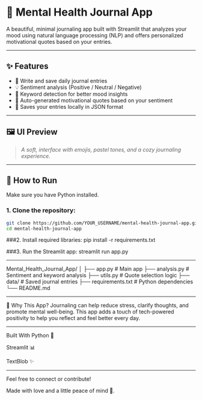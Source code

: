 # 🧠 Mental Health Journal App

A beautiful, minimal journaling app built with Streamlit that analyzes your mood using natural language processing (NLP) and offers personalized motivational quotes based on your entries.

---

## ✨ Features

- 📝 Write and save daily journal entries
- 💡 Sentiment analysis (Positive / Neutral / Negative)
- 🧠 Keyword detection for better mood insights
- 💬 Auto-generated motivational quotes based on your sentiment
- 💾 Saves your entries locally in JSON format

---

## 🖼️ UI Preview

> *A soft, interface with emojis, pastel tones, and a cozy journaling experience.*

---

## 🚀 How to Run

Make sure you have Python installed.

### 1. Clone the repository:

```bash
git clone https://github.com/YOUR_USERNAME/mental-health-journal-app.git
cd mental-health-journal-app
```
###2. Install required libraries:
pip install -r requirements.txt

###3. Run the Streamlit app:
streamlit run app.py

---
Mental_Health_Journal_App/
│
├── app.py                  # Main app
├── analysis.py             # Sentiment and keyword analysis
├── utils.py                # Quote selection logic
├── data/                   # Saved journal entries
├── requirements.txt        # Python dependencies
└── README.md

---

🤍 Why This App?
Journaling can help reduce stress, clarify thoughts, and promote mental well-being. This app adds a touch of tech-powered positivity to help you reflect and feel better every day.

---
Built With
Python 🐍

Streamlit 📊

TextBlob ✨

---
Feel free to connect or contribute!

Made with love and a little peace of mind 💖.
